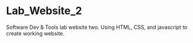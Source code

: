 # Lab_Website_2
Software Dev &amp; Tools lab website two. Using HTML, CSS, and javascript to create working website.
